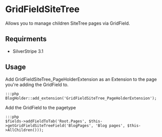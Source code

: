 GridFieldSiteTree
=================

Allows you to manage children SiteTree pages via GridField.

## Requirments
* SilverStripe 3.1

## Usage
Add GridFieldSiteTree_PageHolderExtension as an Extension to the page you're adding the GridField to.

	:::php
	BlogHolder::add_extension('GridFieldSiteTree_PageHolderExtension');

Add the GridField to the pagetype

	:::php
	$fields->addFieldToTab('Root.Pages', $this->getGridFieldSiteTreeField('BlogPages', 'Blog pages', $this->AllChildren()));
